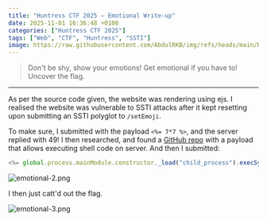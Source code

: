 ```yaml
---
title: "Huntress CTF 2025 — Emotional Write-up"
date: 2025-11-01 16:36:48 +0100
categories: ["Huntress CTF 2025"]
tags: ["Web", "CTF", "Huntress", "SSTI"]
image: https://raw.githubusercontent.com/AbdulRKB/img/refs/heads/main/Huntress%20CTF%202025/emotional-1.png
---
```


> Don't be shy, show your emotions! Get emotional if you have to! Uncover the flag.
---

As per the source code given, the website was rendering using ejs. I realised the website was vulnerable to SSTI attacks after it kept resetting upon submitting an SSTI polyglot to `/setEmoji`. 


To make sure, I submitted with the payload `<%= 7*7 %>`, and the server replied with 49! I then researched, and found a [GitHub repo](https://github.com/NketiahGodfred/EJS-ssti-exploit/blob/main/exploit.sh) with a payload that allows executing shell code on server. And then I submitted:

```js
<%= global.process.mainModule.constructor._load("child_process").execSync("ls"); %>
```

![emotional-2.png](https://raw.githubusercontent.com/AbdulRKB/img/refs/heads/main/Huntress%20CTF%202025/emotional-2.png)

I then just catt'd out the flag.

![emotional-3.png](https://raw.githubusercontent.com/AbdulRKB/img/refs/heads/main/Huntress%20CTF%202025/emotional-3.png)
